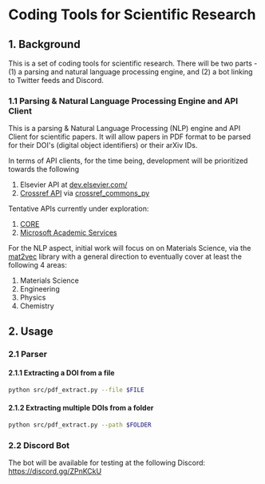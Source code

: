 # Coding Tools for Scientific Research

## 1. Background

This is a set of coding tools for scientific research.  There will be two parts - (1) a parsing and natural language processing engine, and (2) a bot linking to Twitter feeds and Discord.

### 1.1 Parsing & Natural Language Processing Engine and API Client

This is a parsing & Natural Language Processing (NLP) engine and API Client for scientific papers.
It will allow papers in PDF format to be parsed for their DOI's (digital object identifiers)
or their arXiv IDs.

In terms of API clients, for the time being, development will be prioritized towards the following

1. Elsevier API at [dev.elsevier.com/](http://dev.elsevier.com/)
2. [Crossref API](https://www.crossref.org/services/metadata-delivery/rest-api/) via [crossref_commons_py](https://gitlab.com/crossref/crossref_commons_py)

Tentative APIs currently under exploration:
1. [CORE](https://core.ac.uk/services/api/)
2. [Microsoft Academic Services](https://docs.microsoft.com/en-us/academic-services/)

For the NLP aspect, initial work will focus on on Materials Science,
via the [mat2vec](https://github.com/materialsintelligence/mat2vec) library
with a general direction to eventually cover at least the following 4 areas:

1. Materials Science
2. Engineering
3. Physics
4. Chemistry


## 2. Usage

### 2.1 Parser

#### 2.1.1 Extracting a DOI from a file

```bash
python src/pdf_extract.py --file $FILE
```

#### 2.1.2 Extracting multiple DOIs from a folder

```bash
python src/pdf_extract.py --path $FOLDER
```

### 2.2 Discord Bot

The bot will be available for testing at the following Discord: https://discord.gg/ZPnKCkU 

